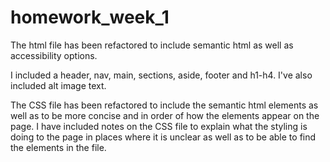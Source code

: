 # homework_week_1

The html file has been refactored to include semantic html as well as accessibility options.

I included a header, nav, main, sections, aside, footer and h1-h4. I've also included alt image text.

The CSS file has been refactored to include the semantic html elements as well as to be more concise and in order of how the elements appear on the page. I have included notes on the CSS file to explain what the styling is doing to the page in places where it is unclear as well as to be able to find the elements in the file. 